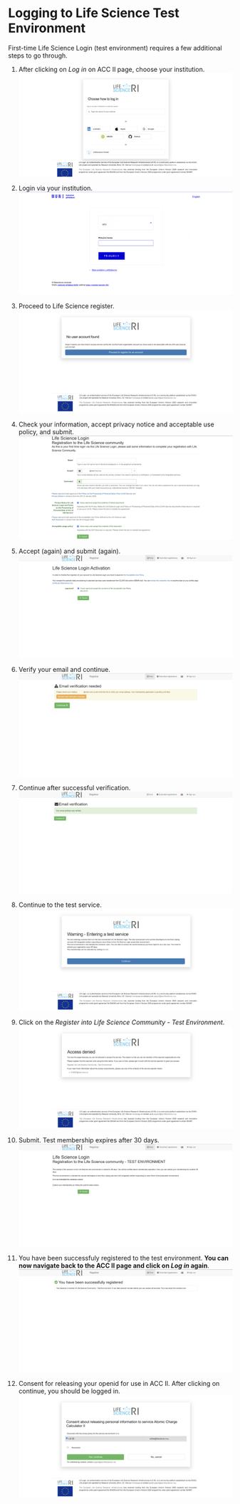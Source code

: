 # Logging to Life Science Test Environment
First-time Life Science Login (test environment) requires a few additional steps to go through.

1. After clicking on *Log in* on ACC II page, choose your institution.
![login 1](./images/login1.png)

2. Login via your institution.
![login 2](./images/login2.png)

3. Proceed to Life Science register.
![login 3](./images/login3.png)

4. Check your information, accept privacy notice and acceptable use policy, and submit.
![login 4](./images/login4.png)

5. Accept (again) and submit (again).
![login 5](./images/login5.png)

6. Verify your email and continue.
![login 6](./images/login6.png)

7. Continue after successful verification.
![login 7](./images/login7.png)

8. Continue to the test service.
![login 8](./images/login8.png)

9. Click on the *Register into Life Science Community - Test Environment*.
![login 9](./images/login9.png)

10. Submit. Test membership expires after 30 days.
![login 10](./images/login10.png)

11. You have been successfuly registered to the test environment. **You can now navigate back to the ACC II page and click on *Log in* again**.
![login 11](./images/login11.png)

12. Consent for releasing your openid for use in ACC II. After clicking on continue, you should be logged in.
![login 12](./images/login12.png)
